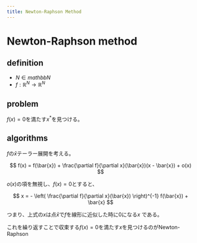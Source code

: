 ```yaml
---
title: Newton-Raphson Method
---
```



# Newton-Raphson method

## definition
* $N \in mathbb{N}$
* $f:\mathbb{R}^{N} \rightarrow \mathbb{R}^{N}$

## problem
$f(x) = 0$を満たす$x^{*}$を見つける。

## algorithms
$f$の$\bar{x}$テーラー展開を考える。

$$
f(x) = f(\bar{x}) + \frac{\partial f}{\partial x}(\bar{x})(x - \bar{x}) + o(x)
$$

$o(x)$の項を無視し、$f(x)=0$とすると、

$$
x = - \left( \frac{\partial f}{\partial x}(\bar{x}) \right)^{-1} f(\bar{x}) + \bar{x}
$$

つまり、上式の$x$は点$\bar{x}$で$f$を線形に近似した時に0になる$x$ である。

これを繰り返すことで収束する$f(x)=0$を満たす$x$を見つけるのがNewton-Raphson


